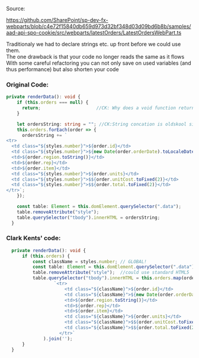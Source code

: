 
Source:

https://github.com/SharePoint/sp-dev-fx-webparts/blob/c4e72f15840db659d973d32bf348d03d09bd6b8b/samples/aad-api-spo-cookie/src/webparts/latestOrders/LatestOrdersWebPart.ts

Traditionaly we had to declare strings etc. up front before we could use them.  
The one drawback is that your code no longer reads the same as it flows  
With some careful refactoring you can not only save on used variables (and thus performance) but also shorten your code

### Original Code:

```typescript
private renderData(): void {
    if (this.orders === null) {
      return;                     //CK: Why does a void function return an undefined value?
    }

    let ordersString: string = ""; //CK:String concation is oldskool since Microsoft (finally) implemented the .map /.reduce methods in IE9
    this.orders.forEach(order => {
      ordersString += `
<tr>
  <td class="${styles.number}">${order.id}</td>
  <td class="${styles.number}">${new Date(order.orderDate).toLocaleDateString()}</td>
  <td>${order.region.toString()}</td>
  <td>${order.rep}</td>
  <td>${order.item}</td>
  <td class="${styles.number}">${order.units}</td>
  <td class="${styles.number}">$${order.unitCost.toFixed(2)}</td>
  <td class="${styles.number}">$${order.total.toFixed(2)}</td>
</tr>`;
    });

    const table: Element = this.domElement.querySelector(".data");
    table.removeAttribute("style");
    table.querySelector("tbody").innerHTML = ordersString;
  }
  ```
  
  ### Clark Kents' code:
  ```ts
    private renderData(): void {
        if (this.orders) {
            const className = styles.number; // GLOBAL!
            const table: Element = this.domElement.querySelector(".data");
            table.removeAttribute("style");  //could use standard HTML5 'hidden' attribute instead of whole Style
            table.querySelector("tbody").innerHTML = this.orders.map(order =>
                    `<tr>
                        <td class="${className}">${order.id}</td>
                        <td class="${className}">${new Date(order.orderDate).toLocaleDateString()}</td>
                        <td>${order.region.toString()}</td>
                        <td>${order.rep}</td>
                        <td>${order.item}</td>
                        <td class="${className}">${order.units}</td>
                        <td class="${className}">$${order.unitCost.toFixed(2)}</td>
                        <td class="${className}">$${order.total.toFixed(2)}</td>
                      </tr>`
                ).join('');
        }
    }
  ```
